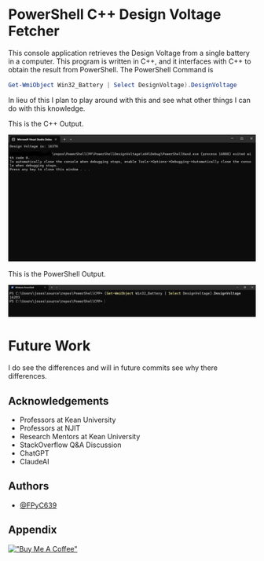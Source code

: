 
# PowerShell C++ Design Voltage Fetcher

This console application retrieves the Design Voltage from a single battery in a computer. This program is written in C++, and it interfaces with C++ to obtain the result from PowerShell. The PowerShell Command is 
```PowerShell
Get-WmiObject Win32_Battery | Select DesignVoltage).DesignVoltage
```
In lieu of this I plan to play around with this and see what other things I can do with this knowledge.

This is the C++ Output.

![C++ Example](example.jpg)

This is the PowerShell Output.

![PowerShell Example](example2PowerShell.png)

# Future Work

I do see the differences and will in future commits see why there differences.

## Acknowledgements

 - Professors at Kean University
 - Professors at NJIT
 - Research Mentors at Kean University
 - StackOverflow Q&A Discussion
 - ChatGPT
 - ClaudeAI


## Authors

- [@FPyC639](https://github.com/FPyC639)


## Appendix

[!["Buy Me A Coffee"](https://www.buymeacoffee.com/assets/img/custom_images/orange_img.png)](https://www.buymeacoffee.com/joseserra8x)
